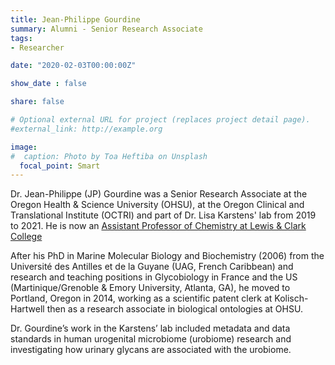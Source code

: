 ```yaml
---
title: Jean-Philippe Gourdine
summary: Alumni - Senior Research Associate
tags:
- Researcher

date: "2020-02-03T00:00:00Z"

show_date : false

share: false

# Optional external URL for project (replaces project detail page).
#external_link: http://example.org

image:
#  caption: Photo by Toa Heftiba on Unsplash
  focal_point: Smart
---
```


Dr. Jean-Philippe (JP) Gourdine was a Senior Research Associate at the Oregon Health & Science University (OHSU), at the Oregon Clinical and Translational Institute (OCTRI) and part of Dr. Lisa Karstens' lab from 2019 to 2021. He is now an [Assistant Professor of Chemistry at Lewis & Clark College](https://college.lclark.edu/live/profiles/14861-jean-philippe-gourdine)
 
After his PhD in Marine Molecular Biology and Biochemistry (2006) from the Université des Antilles et de la Guyane (UAG, French Caribbean) and research and teaching positions in Glycobiology in France and the US (Martinique/Grenoble & Emory University, Atlanta, GA), he moved to Portland, Oregon in 2014, working as a scientific patent clerk at Kolisch-Hartwell then as a research associate in biological ontologies at OHSU.
 
Dr. Gourdine’s work in the Karstens’ lab included metadata and data standards in human urogenital microbiome (urobiome) research and investigating how urinary glycans are associated with the urobiome.


